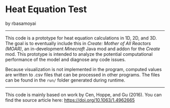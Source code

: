 # Heat Equation Test
by rbasamoyai

---

This code is a prototype for heat equation calculations in 1D, 2D, and 3D. The
goal is to eventually include this in *Create: Mother of All Reactors (MOAR)*,
an in-development *Minecraft* Java mod and addon for the *Create* mod. This
prototype is intended to analyze the potential computational performance of the
model and diagnose any code issues.

Because visualization is not implemented in the program, computed values are
written to .csv files that can be processed in other programs. The files can
be found in the `run/` folder generated during runtime.

---

This code is mainly based on work by Cen, Hoppe, and Gu (2016). You can find the
source article here: https://doi.org/10.1063/1.4962665